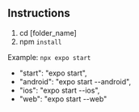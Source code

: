 ## Instructions

1. cd [folder_name]
2. npm `install`
   

Example: ```npx expo start```
<br/>

- "start": "expo start",
- "android": "expo start --android",
- "ios": "expo start --ios",
- "web": "expo start --web"